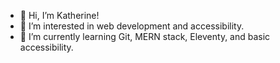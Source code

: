 - 👋 Hi, I’m Katherine!
- 👀 I’m interested in web development and accessibility.
- 🌱 I’m currently learning Git, MERN stack, Eleventy, and basic accessibility.

<!---
- 💞️ I’m looking to collaborate on ...
- 📫 How to reach me ...
kcarrandale/kcarrandale is a ✨ special ✨ repository because its `README.md` (this file) appears on your GitHub profile.
You can click the Preview link to take a look at your changes.
--->
